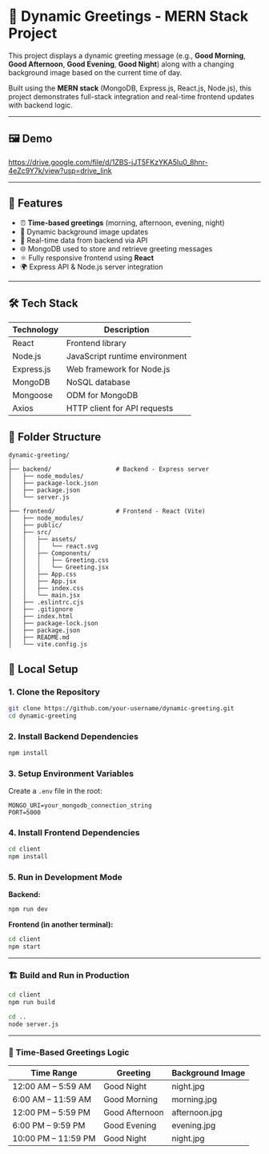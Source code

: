 # 🌇 Dynamic Greetings - MERN Stack Project

This project displays a dynamic greeting message (e.g., **Good Morning**, **Good Afternoon**, **Good Evening**, **Good Night**) along with a changing background image based on the current time of day.

Built using the **MERN stack** (MongoDB, Express.js, React.js, Node.js), this project demonstrates full-stack integration and real-time frontend updates with backend logic.

---

## 🖼️ Demo

https://drive.google.com/file/d/1ZBS-jJT5FKzYKA5lu0_8hnr-4eZc9Y7k/view?usp=drive_link

---

## 🚀 Features

- ⏰ **Time-based greetings** (morning, afternoon, evening, night)
- 🌄 Dynamic background image updates
- 🔁 Real-time data from backend via API
- 🌐 MongoDB used to store and retrieve greeting messages
- ⚛️ Fully responsive frontend using **React**
- 🌍 Express API & Node.js server integration

---

## 🛠️ Tech Stack

| Technology     | Description                     |
|----------------|---------------------------------|
| React          | Frontend library                |
| Node.js        | JavaScript runtime environment  |
| Express.js     | Web framework for Node.js       |
| MongoDB        | NoSQL database                  |
| Mongoose       | ODM for MongoDB                 |
| Axios          | HTTP client for API requests    |


## 📁 Folder Structure

```
dynamic-greeting/
│
├── backend/                  # Backend - Express server
│   ├── node_modules/
│   ├── package-lock.json
│   ├── package.json
│   └── server.js
│
├── frontend/                 # Frontend - React (Vite)
│   ├── node_modules/
│   ├── public/
│   ├── src/
│   │   ├── assets/
│   │   │   └── react.svg
│   │   ├── Components/
│   │   │   ├── Greeting.css
│   │   │   └── Greeting.jsx
│   │   ├── App.css
│   │   ├── App.jsx
│   │   ├── index.css
│   │   └── main.jsx
│   ├── .eslintrc.cjs
│   ├── .gitignore
│   ├── index.html
│   ├── package-lock.json
│   ├── package.json
│   ├── README.md
│   └── vite.config.js
```
## 🧪 Local Setup

### 1. Clone the Repository

```bash
git clone https://github.com/your-username/dynamic-greeting.git
cd dynamic-greeting
```

### 2. Install Backend Dependencies
```bash
npm install
```

### 3. Setup Environment Variables  
Create a `.env` file in the root:

```env
MONGO_URI=your_mongodb_connection_string  
PORT=5000
```

### 4. Install Frontend Dependencies
```bash
cd client  
npm install
```

### 5. Run in Development Mode

**Backend:**
```bash
npm run dev
```

**Frontend (in another terminal):**
```bash
cd client  
npm start
```

---

### 🏗️ Build and Run in Production

```bash
cd client  
npm run build

cd ..  
node server.js
```

---

### 📸 Time-Based Greetings Logic

| Time Range           | Greeting        | Background Image |
|----------------------|------------------|------------------|
| 12:00 AM – 5:59 AM   | Good Night       | night.jpg        |
| 6:00 AM – 11:59 AM   | Good Morning     | morning.jpg      |
| 12:00 PM – 5:59 PM   | Good Afternoon   | afternoon.jpg    |
| 6:00 PM – 9:59 PM    | Good Evening     | evening.jpg      |
| 10:00 PM – 11:59 PM  | Good Night       | night.jpg        |
